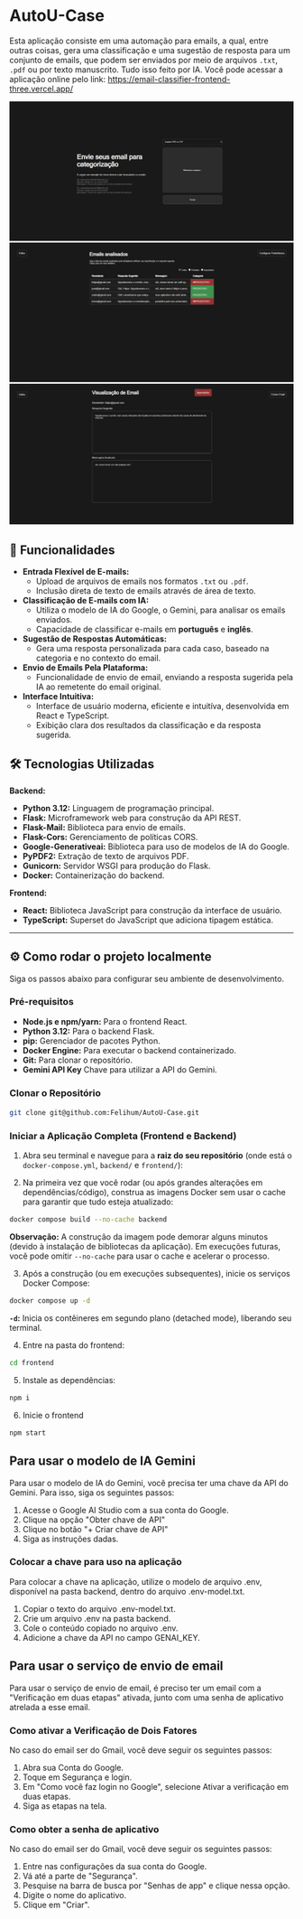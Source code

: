 # AutoU-Case
Esta aplicação consiste em uma automação para emails, a qual, entre outras coisas, gera uma classificação e uma sugestão de resposta para um conjunto de emails, que podem ser enviados por meio de arquivos `.txt`, `.pdf` ou por texto manuscrito. Tudo isso feito por IA. Você pode acessar a aplicação online pelo link:
https://email-classifier-frontend-three.vercel.app/

![images](./images/EmailClassifier1.png)
![images](./images/EmailClassifier2.png)
![images](./images/EmailClassifier3.png)

## 🚀 Funcionalidades

* **Entrada Flexível de E-mails:**
    * Upload de arquivos de emails nos formatos `.txt` ou `.pdf`.
    * Inclusão direta de texto de emails através de área de texto.
* **Classificação de E-mails com IA:**
    * Utiliza o modelo de IA do Google, o Gemini, para analisar os emails enviados.
    * Capacidade de classificar e-mails em **português** e **inglês**.
* **Sugestão de Respostas Automáticas:**
    * Gera uma resposta personalizada para cada caso, baseado na categoria e no contexto do email.
* **Envio de Emails Pela Plataforma:**
    * Funcionalidade de envio de email, enviando a resposta sugerida pela IA ao remetente do email original.
* **Interface Intuitiva:**
    * Interface de usuário moderna, eficiente e intuitíva, desenvolvida em React e TypeScript.
    * Exibição clara dos resultados da classificação e da resposta sugerida.

## 🛠️ Tecnologias Utilizadas

**Backend:**
* **Python 3.12:** Linguagem de programação principal.
* **Flask:** Microframework web para construção da API REST.
* **Flask-Mail:** Biblioteca para envio de emails.
* **Flask-Cors:** Gerenciamento de políticas CORS.
* **Google-Generativeai:** Biblioteca para uso de modelos de IA do Google.
* **PyPDF2:** Extração de texto de arquivos PDF.
* **Gunicorn:** Servidor WSGI para produção do Flask.
* **Docker:** Containerização do backend.

**Frontend:**
* **React:** Biblioteca JavaScript para construção da interface de usuário.
* **TypeScript:** Superset do JavaScript que adiciona tipagem estática.

---

## ⚙️ Como rodar o projeto localmente

Siga os passos abaixo para configurar seu ambiente de desenvolvimento.

### Pré-requisitos

* **Node.js e npm/yarn:** Para o frontend React.
* **Python 3.12:** Para o backend Flask.
* **pip:** Gerenciador de pacotes Python.
* **Docker Engine:** Para executar o backend containerizado.
* **Git:** Para clonar o repositório.
* **Gemini API Key** Chave para utilizar a API do Gemini.

### Clonar o Repositório

```bash
git clone git@github.com:Felihum/AutoU-Case.git
```

### Iniciar a Aplicação Completa (Frontend e Backend)

1.  Abra seu terminal e navegue para a **raiz do seu repositório** (onde está o `docker-compose.yml`, `backend/` e `frontend/`):

2.  Na primeira vez que você rodar (ou após grandes alterações em dependências/código), construa as imagens Docker sem usar o cache para garantir que tudo esteja atualizado:

```bash
docker compose build --no-cache backend
```

**Observação:** A construção da imagem pode demorar alguns minutos (devido à instalação de bibliotecas da aplicação). Em execuções futuras, você pode omitir `--no-cache` para usar o cache e acelerar o processo.

3.  Após a construção (ou em execuções subsequentes), inicie os serviços Docker Compose:

```bash
docker compose up -d
```
**`-d`:** Inicia os contêineres em segundo plano (detached mode), liberando seu terminal.

4.  Entre na pasta do frontend:

```bash
cd frontend
```

5.  Instale as dependências:

```bash
npm i
```

6.  Inicie o frontend

```bash
npm start
```

## Para usar o modelo de IA Gemini
Para usar o modelo de IA do Gemini, você precisa ter uma chave da API do Gemini. Para isso, siga os seguintes passos:
1.  Acesse o Google AI Studio com a sua conta do Google.
2.  Clique na opção "Obter chave de API"
3.  Clique no botão "+ Criar chave de API"
4.  Siga as instruções dadas.

### Colocar a chave para uso na aplicação
Para colocar a chave na aplicação, utilize o modelo de arquivo .env, disponível na pasta backend, dentro do arquivo .env-model.txt.
1.  Copiar o texto do arquivo .env-model.txt.
2.  Crie um arquivo .env na pasta backend.
3.  Cole o conteúdo copiado no arquivo .env.
4.  Adicione a chave da API no campo GENAI_KEY.

## Para usar o serviço de envio de email
Para usar o serviço de envio de email, é preciso ter um email com a "Verificação em duas etapas" ativada, junto com uma senha de aplicativo atrelada a esse email.

### Como ativar a Verificação de Dois Fatores
No caso do email ser do Gmail, você deve seguir os seguintes passos:
1.  Abra sua Conta do Google.
2.  Toque em Segurança e login.
3.  Em "Como você faz login no Google", selecione Ativar a verificação em duas etapas.
4.  Siga as etapas na tela.

### Como obter a senha de aplicativo
No caso do email ser do Gmail, você deve seguir os seguintes passos:
1.  Entre nas configurações da sua conta do Google.
2.  Vá até a parte de "Segurança".
3.  Pesquise na barra de busca por "Senhas de app" e clique nessa opção.
4.  Digite o nome do aplicativo.
5.  Clique em "Criar".
